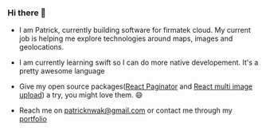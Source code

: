 ### Hi there 👋

- I am Patrick, currently building software for firmatek cloud. My current job is helping me explore technologies around maps, images and geolocations.

- I am currently learning swift so I can do more native developement. It's a pretty awesome language

- Give my open source packages([React Paginator](https://github.com/codenaz/react-paginator) and [React multi image upload](https://github.com/codenaz/react-multiple-image-input)) a try, you might love them. 😄

- Reach me on patricknwak@gmail.com or contact me through my [portfolio](https://emeka.dev)


<!--
**codenaz/codenaz** is a ✨ _special_ ✨ repository because its `README.md` (this file) appears on your GitHub profile.

Here are some ideas to get you started:

- 🔭 I’m currently working on ...
- 🌱 I’m currently learning ...
- 👯 I’m looking to collaborate on ...
- 🤔 I’m looking for help with ...
- 💬 Ask me about ...
- 📫 How to reach me: ...
- 😄 Pronouns: ...
- ⚡ Fun fact: ...
-->
